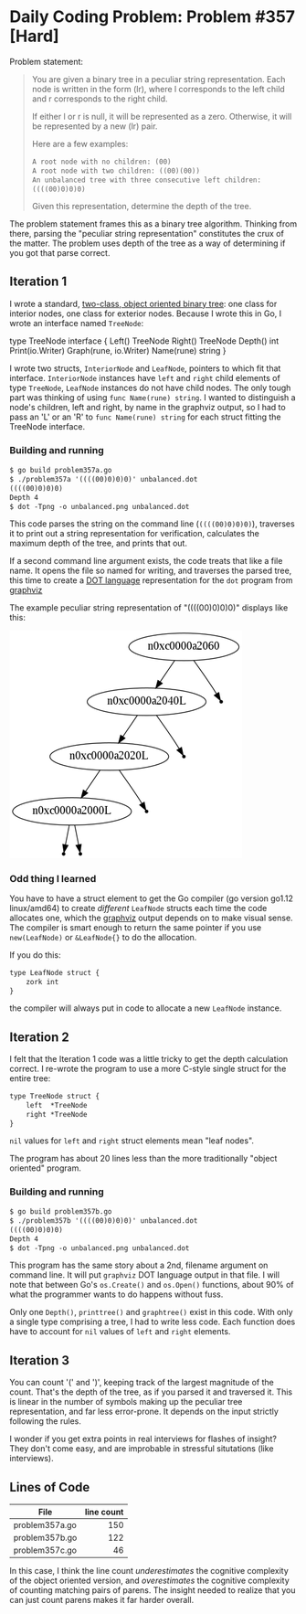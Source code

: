 # Daily Coding Problem: Problem #357 [Hard]

Problem statement:

> You are given a binary tree in a peculiar string representation. Each node is
> written in the form (lr), where l corresponds to the left child and r
> corresponds to the right child.
> 
> If either l or r is null, it will be represented as a zero. Otherwise, it will
> be represented by a new (lr) pair.
> 
> Here are a few examples:
> 
>     A root node with no children: (00)
>     A root node with two children: ((00)(00))
>     An unbalanced tree with three consecutive left children: ((((00)0)0)0)
> 
> Given this representation, determine the depth of the tree.

The problem statement frames this as a binary tree algorithm.
Thinking from there, parsing the "peculiar string representation" constitutes
the crux of the matter.
The problem uses depth of the tree as a way of determining if you got that parse correct.

## Iteration 1

I wrote a standard, [two-class, object oriented binary tree](problem357a.go):
one class for interior nodes,
one class for exterior nodes.
Because I wrote this in Go, 
I wrote an interface named `TreeNode`:

type TreeNode interface {
    Left() TreeNode
    Right() TreeNode
    Depth() int
    Print(io.Writer)
    Graph(rune, io.Writer)
    Name(rune) string
}

I wrote two structs, `InteriorNode` and `LeafNode`,
pointers to which  fit that interface.
`InteriorNode` instances have `left` and `right` child elements of type `TreeNode`,
`LeafNode` instances do not have child nodes.
The only tough part was thinking of using `func Name(rune) string`.
I wanted to distinguish a node's children, left and right,
by name in the graphviz output, so I had to pass an 'L' or an 'R' to `func Name(rune) string`
for each struct fitting the TreeNode interface.

### Building and running

    $ go build problem357a.go 
    $ ./problem357a '((((00)0)0)0)' unbalanced.dot
    ((((00)0)0)0)
    Depth 4
    $ dot -Tpng -o unbalanced.png unbalanced.dot

This code parses the string on the command line (`((((00)0)0)0)`),
traverses it to print out a string representation for verification,
calculates the maximum depth of the tree, and prints that out.

If a second command line argument exists,
the code treats that like a file name.
It opens the file so named for writing,
and traverses the parsed tree,
this time to create a [DOT language](https://graphviz.gitlab.io/_pages/doc/info/lang.html)
representation for the `dot` program from [graphviz](https://www.graphviz.org) 


The example peculiar string representation of "((((00)0)0)0)" displays like this:

![unbalanced tree image](unbalanceda.png?mode=raw)

### Odd thing I learned

You have to have a struct element to get the Go compiler (go version go1.12 linux/amd64)
to create *different* `LeafNode` structs each time the code allocates one,
which the [graphviz](http://www.graphviz.org) output depends on to make visual sense.
The compiler is smart enough to return the same pointer
if you use `new(LeafNode)` or `&LeafNode{}` to do the allocation.

If you do this:

    type LeafNode struct {
        zork int
    }

the compiler will always put in code to allocate a new `LeafNode` instance.

## Iteration 2

I felt that the Iteration 1 code was a little tricky to get the
depth calculation correct.
I re-wrote the program to use a more C-style single struct for
the entire tree:

    type TreeNode struct {
        left  *TreeNode
        right *TreeNode
    }

`nil` values for `left` and `right` struct elements mean "leaf nodes".

The program has about 20 lines less than the more traditionally "object oriented" program.

### Building and running

    $ go build problem357b.go 
    $ ./problem357b '((((00)0)0)0)' unbalanced.dot
    ((((00)0)0)0)
    Depth 4
    $ dot -Tpng -o unbalanced.png unbalanced.dot

This program has the same story about a 2nd, filename argument on command line.
It will put `graphviz` DOT language output in that file.
I will note that between Go's `os.Create()` and `os.Open()` functions,
about 90% of what the programmer wants to do happens without fuss.

Only one `Depth()`, `printtree()` and `graphtree()` exist in this code.
With only a single type comprising a tree, I had to write less code.
Each function does have to account for `nil` values of `left` and `right` elements.

## Iteration 3

You can count '(' and ')', keeping track of the largest magnitude of the count.
That's the depth of the tree, as if you parsed it and traversed it.
This is linear in the number of symbols making up the peculiar tree representation,
and far less error-prone. It depends on the input strictly following the rules.

I wonder if you get extra points in real interviews for flashes of insight?
They don't come easy, and are improbable in stressful situtations (like interviews).

## Lines of Code

|File | line count |
|----------|----------:|
|problem357a.go|150|
|problem357b.go|122|
|problem357c.go|46|

In this case, I think the line count *underestimates* the cognitive complexity
of the object oriented version,
and *overestimates* the cognitive complexity of counting matching pairs of parens.
The insight needed to realize that you can just count parens makes it far harder overall.
